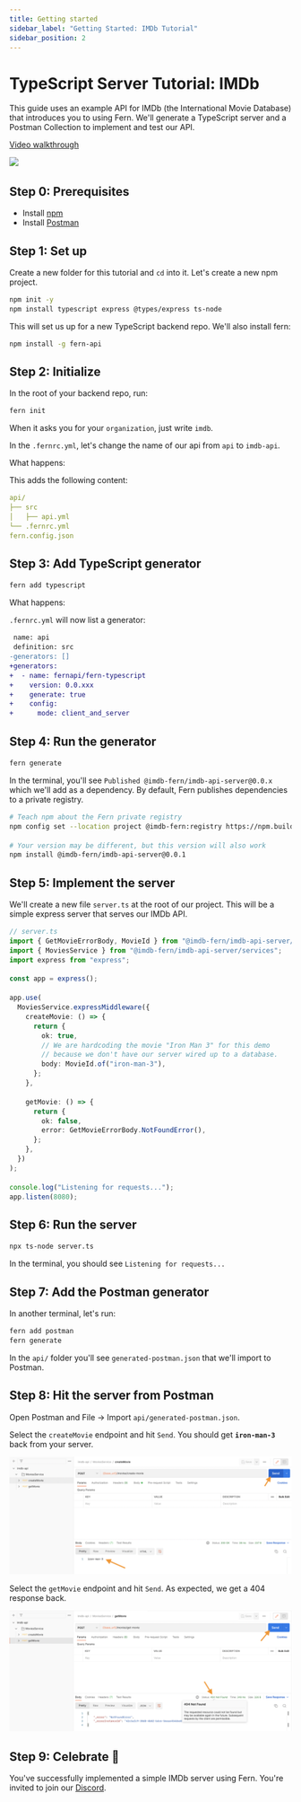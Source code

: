 ```yaml
---
title: Getting started
sidebar_label: "Getting Started: IMDb Tutorial"
sidebar_position: 2
---
```


<!-- markdownlint-disable MD033 MD025 -->

# TypeScript Server Tutorial: IMDb

This guide uses an example API for IMDb (the International Movie Database) that introduces you to using Fern. We'll generate a TypeScript server and a Postman Collection to implement and test our API.

<a href="https://www.loom.com/share/c892f4a9fc674c4bb42fb31d395d9ebf">
    <p>Video walkthrough</p>
    <img style={{maxWidth:300}} src="https://cdn.loom.com/sessions/thumbnails/c892f4a9fc674c4bb42fb31d395d9ebf-1657127975624-with-play.gif">
    </img>
</a>

## Step 0: Prerequisites

- Install [npm](https://docs.npmjs.com/downloading-and-installing-node-js-and-npm)
- Install [Postman](https://www.postman.com/downloads/)

## Step 1: Set up

Create a new folder for this tutorial and `cd` into it. Let's create a new npm project.

```bash
npm init -y
npm install typescript express @types/express ts-node
```

This will set us up for a new TypeScript backend repo. We'll also install fern:

```bash
npm install -g fern-api
```

## Step 2: Initialize

In the root of your backend repo, run:

```bash
fern init
```

When it asks you for your `organization`, just write `imdb`.

In the `.fernrc.yml`, let's change the name of our api from `api` to `imdb-api`.

<summary>What happens:</summary>

This adds the following content:

```yml
api/
├── src
│   ├── api.yml
└── .fernrc.yml
fern.config.json
```

## Step 3: Add TypeScript generator

```bash
fern add typescript
```

<summary>What happens:</summary>

`.fernrc.yml` will now list a generator:

```diff
 name: api
 definition: src
-generators: []
+generators:
+  - name: fernapi/fern-typescript
+    version: 0.0.xxx
+    generate: true
+    config:
+      mode: client_and_server
```

## Step 4: Run the generator

```bash
fern generate
```

In the terminal, you'll see `Published @imdb-fern/imdb-api-server@0.0.x` which we'll add as a dependency. By default, Fern publishes dependencies to a private registry.

```bash
# Teach npm about the Fern private registry
npm config set --location project @imdb-fern:registry https://npm.buildwithfern.com/

# Your version may be different, but this version will also work
npm install @imdb-fern/imdb-api-server@0.0.1
```

## Step 5: Implement the server

We'll create a new file `server.ts` at the root of our project. This will be a simple express server that serves our IMDb API.

```ts
// server.ts
import { GetMovieErrorBody, MovieId } from "@imdb-fern/imdb-api-server/model";
import { MoviesService } from "@imdb-fern/imdb-api-server/services";
import express from "express";

const app = express();

app.use(
  MoviesService.expressMiddleware({
    createMovie: () => {
      return {
        ok: true,
        // We are hardcoding the movie "Iron Man 3" for this demo
        // because we don't have our server wired up to a database.
        body: MovieId.of("iron-man-3"),
      };
    },

    getMovie: () => {
      return {
        ok: false,
        error: GetMovieErrorBody.NotFoundError(),
      };
    },
  })
);

console.log("Listening for requests...");
app.listen(8080);
```

## Step 6: Run the server

```bash
npx ts-node server.ts
```

In the terminal, you should see `Listening for requests...`

## Step 7: Add the Postman generator

In another terminal, let's run:

```bash
fern add postman
fern generate
```

In the `api/` folder you'll see `generated-postman.json` that we'll import to Postman.

## Step 8: Hit the server from Postman

Open Postman and File -> Import `api/generated-postman.json`.

Select the `createMovie` endpoint and hit `Send`. You should get **`iron-man-3`** back from your server.

![createMovie-postman](../static/img/tutorial/createMovie-postman.png)

Select the `getMovie` endpoint and hit `Send`. As expected, we get a 404 response back.

![getMovie-postman](../static/img/tutorial/getMovie-postman.png)

## Step 9: Celebrate 🎉

You've successfully implemented a simple IMDb server using Fern. You're invited to join our [Discord](https://discord.gg/JkkXumPzcG).
